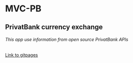 # MVC-PB 
## PrivatBank currency exchange
###### This app use information from open source PrivatBank APIs


[Link to gitpages](https://yanasuprun.github.io/MVC-PB/)
